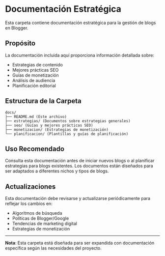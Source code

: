 # Documentación Estratégica

Esta carpeta contiene documentación estratégica para la gestión de blogs en Blogger.

## Propósito

La documentación incluida aquí proporciona información detallada sobre:

- Estrategias de contenido
- Mejores prácticas SEO
- Guías de monetización
- Análisis de audiencia
- Planificación editorial

## Estructura de la Carpeta

```
docs/
├── README.md (Este archivo)
├── estrategias/ (Documentos sobre estrategias generales)
├── seo/ (Guías y mejores prácticas SEO)
├── monetizacion/ (Estrategias de monetización)
└── planificacion/ (Plantillas y guías de planificación)
```

## Uso Recomendado

Consulta esta documentación antes de iniciar nuevos blogs o al planificar estrategias para blogs existentes. Los documentos están diseñados para ser adaptados a diferentes nichos y tipos de blogs.

## Actualizaciones

Esta documentación debe revisarse y actualizarse periódicamente para reflejar los cambios en:

- Algoritmos de búsqueda
- Políticas de Blogger/Google
- Tendencias de marketing digital
- Estrategias de monetización

---

**Nota**: Esta carpeta está diseñada para ser expandida con documentación específica según las necesidades del proyecto.